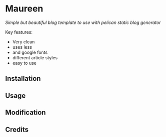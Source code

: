Maureen
=======

*Simple but beautiful blog template to use with pelican static blog generator*

Key features:

* Very clean
* uses less
* and google fonts
* different article styles
* easy to use

Installation
------------

Usage
-----

Modification
------------

Credits
-------

